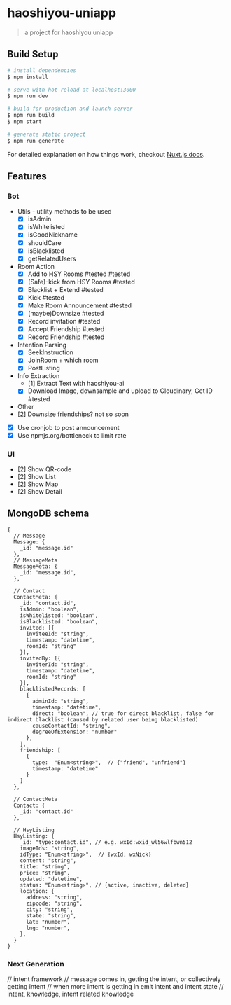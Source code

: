 # haoshiyou-uniapp

> a project for haoshiyou uniapp

## Build Setup

``` bash
# install dependencies
$ npm install

# serve with hot reload at localhost:3000
$ npm run dev

# build for production and launch server
$ npm run build
$ npm start

# generate static project
$ npm run generate
```

For detailed explanation on how things work, checkout [Nuxt.js docs](https://nuxtjs.org).

## Features
### Bot
- Utils - utility methods to be used
  - [X] isAdmin
  - [X] isWhitelisted
  - [X] isGoodNickname
  - [X] shouldCare
  - [X] isBlacklisted
  - [X] getRelatedUsers

- Room Action
  - [X] Add to HSY Rooms #tested #tested
  - [X] (Safe)-kick from HSY Rooms #tested
  - [X] Blacklist + Extend #tested
  - [X] Kick #tested
  - [X] Make Room Announcement #tested
  - [X] (maybe)Downsize #tested
  - [X] Record invitation #tested
  - [X] Accept Friendship #tested
  - [X] Record Friendship #tested

- Intention Parsing
  - [X] SeekInstruction
  - [X] JoinRoom + which room 
  - [X] PostListing

- Info Extraction
  - [1] Extract Text with haoshiyou-ai
  - [X] Download Image, downsample and upload to Cloudinary, Get ID #tested

- Other
 - [2] Downsize friendships? not so soon
 - [X] Use cronjob to post announcement
 - [X] Use npmjs.org/bottleneck to limit rate
 
### UI
- [2] Show QR-code
- [2] Show List
- [2] Show Map
- [2] Show Detail

## MongoDB schema
```json5
{
  // Message
  Message: {
    _id: "message.id"
  },
  // MessageMeta
  MessageMeta: {
    _id: "message.id",
  },
  
  // Contact
  ContactMeta: {
    _id: "contact.id",
    isAdmin: "boolean",
    isWhitelisted: "boolean",
    isBlacklisted: "boolean",
    invited: [{
      inviteeId: "string", 
      timestamp: "datetime", 
      roomId: "string" 
    }],
    invitedBy: [{
      inviterId: "string", 
      timestamp: "datetime", 
      roomId: "string" 
    }],
    blacklistedRecords: [
      { 
        adminId: "string",
        timestamp: "datetime",
        direct: "boolean", // true for direct blacklist, false for indirect blacklist (caused by related user being blacklisted)
        causeContactId: "string",
        degreeOfExtension: "number"
      },
    ],
    friendship: [
      { 
        type:  "Enum<string>",  // {"friend", "unfriend"}
        timestamp: "datetime"
      }
    ]
  },
  
  // ContactMeta
  Contact: {
    _id: "contact.id"
  },
  
  // HsyListing
  HsyListing: {
    _id: "type:contact.id", // e.g. wxId:wxid_wl56wlfbwn512
    imageIds: "string",
    idType: "Enum<string>",  // {wxId, wxNick}
    content: "string",
    title: "string",
    price: "string",
    updated: "datetime",
    status: "Enum<string>", // {active, inactive, deleted}
    location: {
      address: "string",
      zipcode: "string",
      city: "string",
      state: "string",
      lat: "number",
      lng: "number",
    },
  }
}

```


### Next Generation
  // intent framework
  // message comes in, getting the intent, or collectively getting intent
  // when more intent is getting in emit intent and intent state
  // intent, knowledge, intent related knowledge
